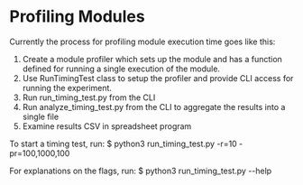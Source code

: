 # Profiling Modules

Currently the process for profiling module execution time goes like this:
1. Create a module profiler which sets up the module and has a function defined for running a single execution of the module. 
2. Use RunTimingTest class to setup the profiler and provide CLI access for running the experiment. 
3. Run run_timing_test.py from the CLI
4. Run analyze_timing_test.py from the CLI to aggregate the results into a single file
5. Examine results CSV in spreadsheet program

To start a timing test, run:
$ python3 run_timing_test.py -r=10 -pr=100,1000,100

For explanations on the flags, run:
$ python3 run_timing_test.py --help